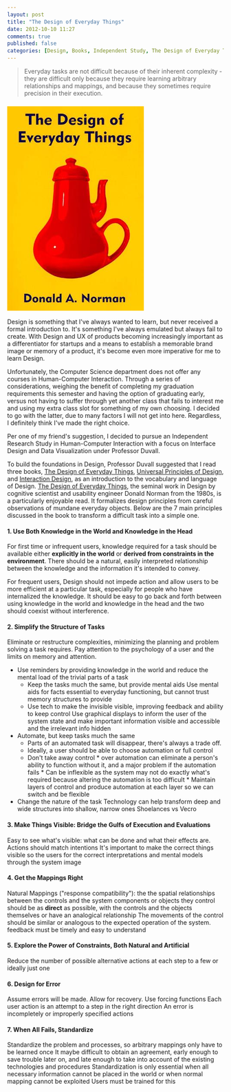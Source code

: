```yaml
---
layout: post
title: "The Design of Everyday Things"
date: 2012-10-10 11:27
comments: true
published: false
categories: [Design, Books, Independent Study, The Design of Everyday Things]
---
```

> Everyday tasks are not difficult because of their inherent complexity - they are difficult only because they require learning arbitrary relationships and mappings, and because they sometimes require precision in their execution.

<img src="/images/teapot-for-masochists.jpeg" alt="" class="alignleft" style="margin-right: 20px; margin-top: 8px;">

Design is something that I've always wanted to learn, but never received a formal introduction to. It's something I've always emulated but always fail to create. With Design and UX of products becoming increasingly important as a differentiator for startups and a means to establish a memorable brand image or memory of a product, it's become even more imperative for me to learn Design.

Unfortunately, the Computer Science department does not offer any courses in Human-Computer Interaction. Through a series of considerations, weighing the benefit of completing my graduation requirements this semester and having the option of graduating early, versus not having to suffer through yet another class that fails to interest me and using my extra class slot for something of my own choosing. I decided to go with the latter, due to many factors I will not get into here. Regardless, I definitely think I've made the right choice.

<!-- more -->

Per one of my friend's suggestion, I decided to pursue an Independent Research Study in Human-Computer Interaction with a focus on Interface Design and Data Visualization under Professor Duvall.

To build the foundations in Design, Professor Duvall suggested that I read three books, [The Design of Everyday Things](), [Universal Principles of Design](), and [Interaction Design](), as an introduction to the vocabulary and language of Design. [The Design of Everyday Things](), the seminal work in Design by cognitive scientist and usability engineer Donald Norman from the 1980s, is a particularly enjoyable read. It formalizes design principles from careful observations of mundane everyday objects. Below are the 7 main principles discussed in the book to transform a difficult task into a simple one.

#### 1. Use Both Knowledge in the World and Knowledge in the Head

For first time or infrequent users, knowledge required for a task should be available either **explicitly in the world** or **derived from constraints in the environment**. There should be a natural, easily interpreted relationship between the knowledge and the information it's intended to convey.

For frequent users, Design should not impede action and allow users to be more efficient at a particular task, especially for people who have internalized the knowledge. It should be easy to go back and forth between using knowledge in the world and knowledge in the head and the two should coexist without interference.

#### 2. Simplify the Structure of Tasks
Eliminate or restructure complexities, minimizing the planning and problem solving a task requires. Pay attention to the psychology of a user and the limits on memory and attention.

* Use reminders by providing knowledge in the world and reduce the mental load of the trivial parts of a task
    * Keep the tasks much the same, but provide mental aids
    Use mental aids for facts essential to everyday functioning, but cannot trust memory structures to provide
    * Use tech to make the invisible visible, improving feedback and ability to keep control
    Use graphical displays to inform the user of the system state and make important information visible and accessible and the irrelevant info hidden
* Automate, but keep tasks much the same
    * Parts of an automated task will disappear, there's always a trade off.
    * Ideally, a user should be able to choose automation or full control
    * Don't take away control
          * over automation can eliminate a person's ability to function without it, and a major problem if the automation fails
          * Can be inflexible as the system may not do exactly what's required because altering the automation is too difficult
          * Maintain layers of control and produce automation at each layer so we can switch and be flexible
* Change the nature of the task
Technology can help transform deep and wide structures into shallow, narrow ones
Shoelances vs Vecro

#### 3. Make Things Visible: Bridge the Gulfs of  Execution and Evaluations
Easy to see what's visible: what can be done and what their effects are.
Actions should match intentions
It's important to make the correct things visible so the users for the correct interpretations and mental models through the system image

#### 4. Get the Mappings Right
Natural Mappings ("response compatibility"): the the spatial relationships between  the controls and the system components or objects they control should be as **direct** as possible, with the controls and the objects themselves or have an analogical relationship
The movements of the control should be similar or analogous to the expected operation of the system.
feedback must be timely and easy to understand

#### 5. Explore the Power of Constraints, Both Natural and Artificial
Reduce the number of possible alternative actions at each step to a few or ideally just one

#### 6. Design for Error
Assume errors will be made. Allow for recovery. Use forcing functions
Each user action is an attempt to a step in the right direction
An error is incompletely or improperly specified actions

#### 7. When All Fails, Standardize
Standardize the problem and processes, so arbitrary mappings only have to be learned once
It maybe difficult to obtain an agreement, early enough to save trouble later on, and late enough to take into account of the existing technologies and procedures
Standardization is only essential when all necessary information cannot be placed in the world or when normal mapping cannot be exploited
Users must be trained for this